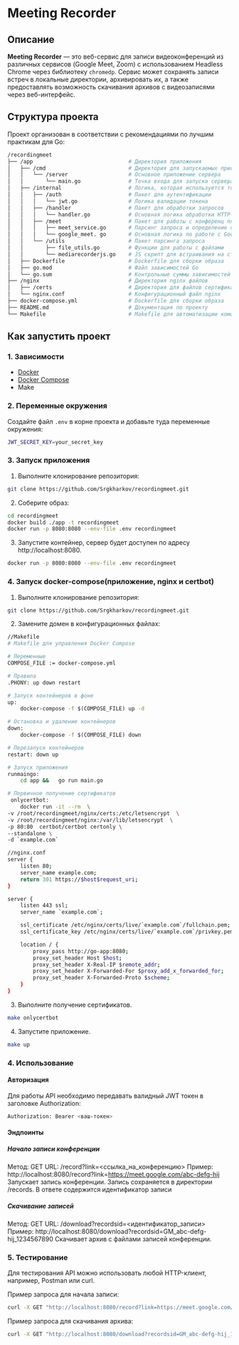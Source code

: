 # Meeting Recorder

## Описание

**Meeting Recorder** — это веб-сервис для записи видеоконференций из различных сервисов (Google Meet, Zoom) с использованием Headless Chrome через библиотеку `chromedp`. Сервис может сохранять записи встреч в локальные директории, архивировать их, а также предоставлять возможность скачивания архивов с видеозаписями через веб-интерфейс.

## Структура проекта

Проект организован в соответствии с рекомендациями по лучшим практикам для Go:

```bash
/recordingmeet
├── /app                              # Директория приложения
│   ├── /cmd                          # Директория для запускаемых приложений
│   │   └── /server                   # Основное приложение сервера
│   │       └── main.go               # Точка входа для запуска сервера
│   ├── /internal                     # Логика, которая используется только внутри проекта
│   │   ├── /auth                     # Пакет для аутентификации
│   │   │   └── jwt.go                # Логика валидации токена
│   │   ├── /handler                  # Пакет для обработки запросов
│   │   │   └── handler.go            # Основная логика обработки HTTP-запросов
│   │   ├── /meet                     # Пакет для работы с конференц платформами
│   │   │   ├── meet_service.go       # Парсинг запроса и определение основных параметров записи
│   │   │   └── google_meet. go       # Основная логика по работе с Google Meet
│   │   └── /utils                    # Пакет парсинга запроса
│   │       ├── file_utils.go         # Функции для работы с файлами
│   │       └── mediarecorderjs.go    # JS скрипт для встраивания на страницу, который находит и записывает аудио и видеопотоки
│   ├── Dockerfile                    # Dockerfile для сборки образа
│   ├── go.mod                        # Файл зависимостей Go
│   └── go.sum                        # Контрольные суммы зависимостей
├── /nginx                            # Директория nginx файлов
│   ├── /certs                        # Директория для файлов сертификатов SSL
│   └── nginx.conf                    # Конфигурационный файл nginx
├── docker-compose.yml                # Dockerfile для сборки образа
├── README.md                         # Документация по проекту
└── Makefile                          # Makefile для автоматизации команд
```

## Как запустить проект

### 1. Зависимости

- [Docker](https://www.docker.com/)
- [Docker Compose](https://docs.docker.com/compose/)
- Make

### 2. Переменные окружения

Создайте файл `.env` в корне проекта и добавьте туда переменные окружения:

```bash
JWT_SECRET_KEY=your_secret_key
```


### 3. Запуск приложения

1. Выполните клонирование репозитория:

```bash
git clone https://github.com/Srgkharkov/recordingmeet.git
```

2. Соберите образ:

```bash
cd recordingmeet
docker build ./app -t recordingmeet
docker run -p 8080:8080 --env-file .env recordingmeet
```   
3. Запустите контейнер, сервер будет доступен по адресу http://localhost:8080.
```bash
docker run -p 8080:8080 --env-file .env recordingmeet
```   

### 4. Запуск docker-compose(приложение, nginx и certbot)

1. Выполните клонирование репозитория:

```bash
git clone https://github.com/Srgkharkov/recordingmeet.git
```

2. Замените домен в конфигурационных файлах:

```bash
//Makefile
# Makefile для управления Docker Compose

# Переменные
COMPOSE_FILE := docker-compose.yml

# Правила
.PHONY: up down restart

# Запуск контейнеров в фоне
up:
	docker-compose -f $(COMPOSE_FILE) up -d

# Остановка и удаление контейнеров
down:
	docker-compose -f $(COMPOSE_FILE) down

# Перезапуск контейнеров
restart: down up

# Запуск приложения
runmaingo:
	cd app &&	go run main.go

# Первичное получение сертификатов
 onlycertbot:
 	docker run -it --rm  \
-v /root/recordingmeet/nginx/certs:/etc/letsencrypt  \
-v /root/recordingmeet/nginx:/var/lib/letsencrypt  \
-p 80:80  certbot/certbot certonly \
--standalone \
-d `example.com`
```
```bash
//nginx.conf
server {
    listen 80;
    server_name example.com;
    return 301 https://$host$request_uri;
}

server {
    listen 443 ssl;
    server_name `example.com`;

    ssl_certificate /etc/nginx/certs/live/`example.com`/fullchain.pem;
    ssl_certificate_key /etc/nginx/certs/live/`example.com`/privkey.pem;

    location / {
        proxy_pass http://go-app:8080;
        proxy_set_header Host $host;
        proxy_set_header X-Real-IP $remote_addr;
        proxy_set_header X-Forwarded-For $proxy_add_x_forwarded_for;
        proxy_set_header X-Forwarded-Proto $scheme;
    }
}

```
 
3. Выполните получение сертификатов.
```bash
make onlycertbot
```   
4. Запустите приложение.
```bash
make up
```   

### 4. Использование

#### Авторизация
Для работы API необходимо передавать валидный JWT токен в заголовке Authorization:

```bash
Authorization: Bearer <ваш-токен>
```
#### Эндпоинты
##### Начало записи конференции

Метод: GET
URL: /record?link=<ссылка_на_конференцию>
Пример: http://localhost:8080/record?link=https://meet.google.com/abc-defg-hij
Запускает запись конференции. Запись сохраняется в директории /records.
В ответе содержится идентификатор записи

##### Скачивание записей

Метод: GET
URL: /download?recordsid=<идентификатор_записи>
Пример: http://localhost:8080/download?recordsid=GM_abc-defg-hij_1234567890
Скачивает архив с файлами записей конференции.

### 5. Тестирование
Для тестирования API можно использовать любой HTTP-клиент, например, Postman или curl.

Пример запроса для начала записи:

```bash
curl -X GET "http://localhost:8080/record?link=https://meet.google.com/abc-defg-hij" -H "Authorization: Bearer <ваш-токен>"
```

Пример запроса для скачивания архива:

```bash
curl -X GET "http://localhost:8080/download?recordsid=GM_abc-defg-hij_1234567890" -H "Authorization: Bearer <ваш-токен>" -o output.zip
```
